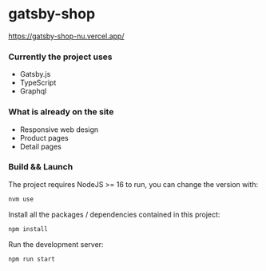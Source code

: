 # gatsby-shop

https://gatsby-shop-nu.vercel.app/

### Currently the project uses
* Gatsby.js
* TypeScript
* Graphql


### What is already on the site
<ul>
<li>Responsive web design</li>
<li>Product pages</li>
<li>Detail pages</li>
</ul>

### Build && Launch
The project requires NodeJS >= 16 to run, you can change the version with:


```bash
nvm use
```
Install all the packages / dependencies contained in this project:

```bash
npm install
```

Run the development server:

```bash
npm run start
```
